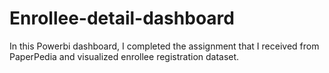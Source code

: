 # Enrollee-detail-dashboard
In this Powerbi dashboard, I completed the assignment that I received from PaperPedia and visualized enrollee registration dataset.

